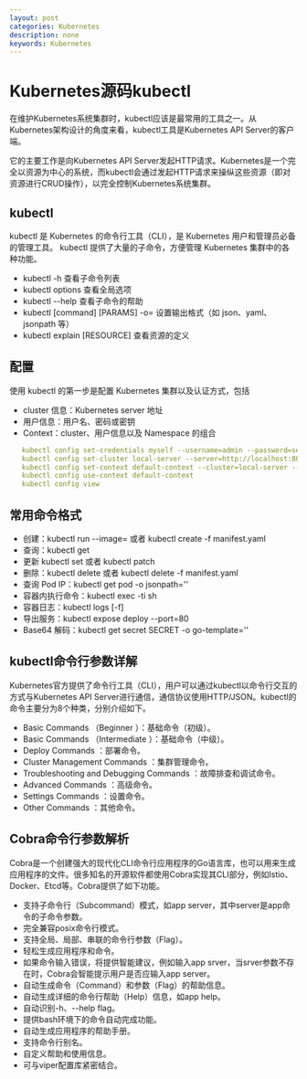 ```yaml
---
layout: post
categories: Kubernetes
description: none
keywords: Kubernetes
---
```

# Kubernetes源码kubectl
在维护Kubernetes系统集群时，kubectl应该是最常用的工具之一。从Kubernetes架构设计的角度来看，kubectl工具是Kubernetes API Server的客户端。

它的主要工作是向Kubernetes API Server发起HTTP请求。Kubernetes是一个完全以资源为中心的系统，而kubectl会通过发起HTTP请求来操纵这些资源（即对资源进行CRUD操作），以完全控制Kubernetes系统集群。

## kubectl
kubectl 是 Kubernetes 的命令行工具（CLI），是 Kubernetes 用户和管理员必备的管理工具。 kubectl 提供了大量的子命令，方便管理 Kubernetes 集群中的各种功能。
- kubectl -h 查看子命令列表
- kubectl options 查看全局选项
- kubectl <command> --help 查看子命令的帮助
- kubectl [command] [PARAMS] -o=<format> 设置输出格式（如 json、yaml、jsonpath 等）
- kubectl explain [RESOURCE] 查看资源的定义

## 配置
使用 kubectl 的第一步是配置 Kubernetes 集群以及认证方式，包括
- cluster 信息：Kubernetes server 地址
- 用户信息：用户名、密码或密钥
- Context：cluster、用户信息以及 Namespace 的组合

```yaml
   kubectl config set-credentials myself --username=admin --password=secret
   kubectl config set-cluster local-server --server=http://localhost:8080
   kubectl config set-context default-context --cluster=local-server --user=myself --namespace=default
   kubectl config use-context default-context
   kubectl config view
```

## 常用命令格式
- 创建：kubectl run <name> --image=<image> 或者 kubectl create -f manifest.yaml
- 查询：kubectl get <resource>
- 更新 kubectl set 或者 kubectl patch
- 删除：kubectl delete <resource> <name> 或者 kubectl delete -f manifest.yaml
- 查询 Pod IP：kubectl get pod <pod-name> -o jsonpath=''
- 容器内执行命令：kubectl exec -ti <pod-name> sh
- 容器日志：kubectl logs [-f] <pod-name>
- 导出服务：kubectl expose deploy <name> --port=80
- Base64 解码：kubectl get secret SECRET -o go-template=''

## kubectl命令行参数详解
Kubernetes官方提供了命令行工具（CLI），用户可以通过kubectl以命令行交互的方式与Kubernetes API Server进行通信，通信协议使用HTTP/JSON。kubectl的命令主要分为8个种类，分别介绍如下。
- Basic Commands （Beginner ）：基础命令（初级）。
- Basic Commands （Intermediate ）：基础命令（中级）。
- Deploy Commands ：部署命令。
- Cluster Management Commands ：集群管理命令。
- Troubleshooting and Debugging Commands ：故障排查和调试命令。
- Advanced Commands ：高级命令。
- Settings Commands ：设置命令。
- Other Commands ：其他命令。

## Cobra命令行参数解析
Cobra是一个创建强大的现代化CLI命令行应用程序的Go语言库，也可以用来生成应用程序的文件。很多知名的开源软件都使用Cobra实现其CLI部分，例如Istio、Docker、Etcd等。Cobra提供了如下功能。
- 支持子命令行（Subcommand）模式，如app server，其中server是app命令的子命令参数。
- 完全兼容posix命令行模式。
- 支持全局、局部、串联的命令行参数（Flag）。
- 轻松生成应用程序和命令。
- 如果命令输入错误，将提供智能建议，例如输入app srver，当srver参数不存在时，Cobra会智能提示用户是否应输入app server。
- 自动生成命令（Command）和参数（Flag）的帮助信息。
- 自动生成详细的命令行帮助（Help）信息，如app help。
- 自动识别-h、--help flag。
- 提供bash环境下的命令自动完成功能。
- 自动生成应用程序的帮助手册。
- 支持命令行别名。
- 自定义帮助和使用信息。
- 可与viper配置库紧密结合。





